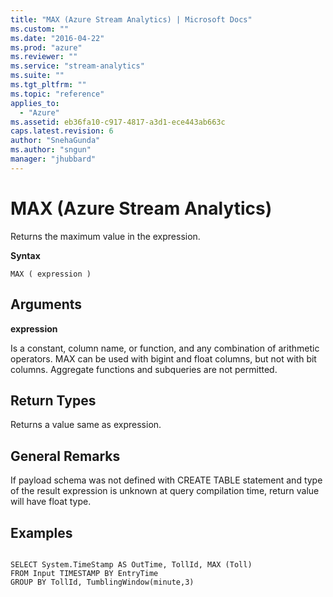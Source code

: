 ```yaml
---
title: "MAX (Azure Stream Analytics) | Microsoft Docs"
ms.custom: ""
ms.date: "2016-04-22"
ms.prod: "azure"
ms.reviewer: ""
ms.service: "stream-analytics"
ms.suite: ""
ms.tgt_pltfrm: ""
ms.topic: "reference"
applies_to: 
  - "Azure"
ms.assetid: eb36fa10-c917-4817-a3d1-ece443ab663c
caps.latest.revision: 6
author: "SnehaGunda"
ms.author: "sngun"
manager: "jhubbard"
---
```

# MAX (Azure Stream Analytics)
  Returns the maximum value in the expression.  
  
 **Syntax**  
  
```  
MAX ( expression )  
```  
  
## Arguments  
 **expression**  
  
 Is a constant, column name, or function, and any combination of arithmetic operators. MAX can be used with bigint and float columns, but not with bit columns. Aggregate functions and subqueries are not permitted.  
  
## Return Types  
 Returns a value same as expression.  
  
## General Remarks  
 If payload schema was not defined with CREATE TABLE statement and type of the result expression is unknown at query compilation time, return value will have float type.  
  
## Examples  
  
```  
  
SELECT System.TimeStamp AS OutTime, TollId, MAX (Toll)   
FROM Input TIMESTAMP BY EntryTime  
GROUP BY TollId, TumblingWindow(minute,3)  
  
```  
  
  